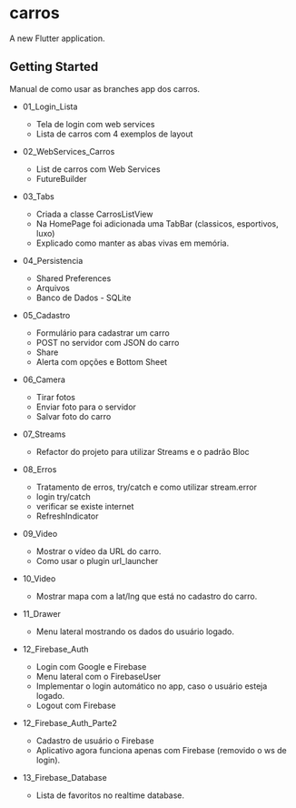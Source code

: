 # carros

A new Flutter application.

## Getting Started

Manual de como usar as branches app dos carros.

* 01_Login_Lista

    - Tela de login com web services
    - Lista de carros com 4 exemplos de layout

* 02_WebServices_Carros

    - List de carros com Web Services
    - FutureBuilder

* 03_Tabs

    - Criada a classe CarrosListView
    - Na HomePage foi adicionada uma TabBar (classicos, esportivos, luxo)
    - Explicado como manter as abas vivas em memória.

* 04_Persistencia

    - Shared Preferences
    - Arquivos
    - Banco de Dados - SQLite

* 05_Cadastro

    - Formulário para cadastrar um carro
    - POST no servidor com JSON do carro
    - Share
    - Alerta com opções e Bottom Sheet

* 06_Camera

    - Tirar fotos
    - Enviar foto para o servidor
    - Salvar foto do carro

* 07_Streams

    - Refactor do projeto para utilizar Streams e o padrão Bloc

* 08_Erros

    - Tratamento de erros, try/catch e como utilizar stream.error
    - login try/catch
    - verificar se existe internet
    - RefreshIndicator

* 09_Video

    - Mostrar o vídeo da URL do carro.
    - Como usar o plugin url_launcher

* 10_Video

    - Mostrar mapa com a lat/lng que está no cadastro do carro.

* 11_Drawer

    - Menu lateral mostrando os dados do usuário logado.

* 12_Firebase_Auth

    - Login com Google e Firebase
    - Menu lateral com o FirebaseUser
    - Implementar o login automático no app, caso o usuário esteja logado.
    - Logout com Firebase

* 12_Firebase_Auth_Parte2

    - Cadastro de usuário o Firebase
    - Aplicativo agora funciona apenas com Firebase (removido o ws de login).

* 13_Firebase_Database

    - Lista de favoritos no realtime database.
